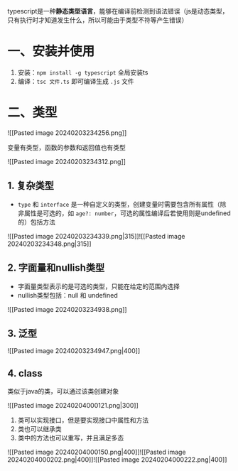 typescript是一种**静态类型语言**，能够在编译前检测到语法错误（js是动态类型，只有执行时才知道发生什么，所以可能由于类型不符等产生错误）

# 一、安装并使用

1. 安装：`npm install -g typescript` 全局安装ts
2. 编译：`tsc 文件.ts` 即可编译生成 `.js` 文件

# 二、类型

![[Pasted image 20240203234256.png]]

变量有类型，函数的参数和返回值也有类型

![[Pasted image 20240203234312.png]]

## 1. 复杂类型

* `type` 和 `interface` 是一种自定义的类型，创建变量时需要包含所有属性（除非属性是可选的，如 `age?: number`，可选的属性编译后若使用则是undefined的）包括方法

![[Pasted image 20240203234339.png|315]]![[Pasted image 20240203234348.png|315]]

## 2. 字面量和nullish类型

* 字面量类型表示的是可选的类型，只能在给定的范围内选择
* nullish类型包括：null 和 undefined

![[Pasted image 20240203234938.png]]

## 3. 泛型

![[Pasted image 20240203234947.png|400]]

## 4. class

类似于java的类，可以通过该类创建对象

![[Pasted image 20240204000121.png|300]]

1. 类可以实现接口，但是要实现接口中属性和方法
2. 类也可以继承类
3. 类中的方法也可以重写，并且满足多态

![[Pasted image 20240204000150.png|400]]![[Pasted image 20240204000202.png|400]]![[Pasted image 20240204000222.png|400]]

